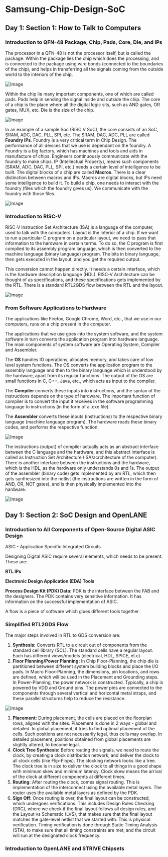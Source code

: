 # Samsung-Chip-Design-SoC
## Day 1: Section 1: How to Talk to Computers
### Introduction to QFN-48 Package, Chip, Pads, Core, Die, and IPs
The processor in a QFN-48 is not the processor itself, but is called the package. 
Within the package lies the chip which does the processing, and is connected to the package using wire bonds (connected to the boundaries of the chip), and helps in transferring all the signals coming from the outside world to the interiors of the chip.

![Image](https://github.com/user-attachments/assets/3e07d90e-b8fd-45fa-87ef-c15a2b1c44b6)

Within the chip lie many important components, one of which are called pads. Pads help in sending the signal inside and outside the chip.
The core of a chip is the place where all the digital logic sits, such as AND gates, OR gates, MUX, etc. 
Die is the size of the chip.

![Image](https://github.com/user-attachments/assets/00c56f93-4e1f-4843-8c8d-e3a60c8098b9)

In an example of a sample Soc (RISC V SoC), the core consists of an SoC, SRAM, ADC, DAC, PLL, SPI, etc. The SRAM, DAC, ADC, PLL are called **Foundry IPs**. Foundry is a very critical term in Chip Design. The performance of all devices that we use is dependant on the foundry. A Foundry is a big factory, which has machines and tools and aids in manufacture of chips. Engineers continuously communicate with the foundry to make chips. IP (Intellectual Property), means such components (SRAM, ADC, DAC, PLL, SPI, etc.) needs a certain level of intelligence to be built.
The digital blocks of a chip are called **Macros**. 
There is a clear distinction between macros and IPs. Macros are digital blocks, but IPs need some intelligence to build it.
To build a chip, one needs to interact with the foundry (files which the foundry gives us). We communicate with the foundry with those files.

![Image](https://github.com/user-attachments/assets/67e0624b-970f-46aa-97ab-2a8550b26e03)


### Introduction to RISC-V
RISC-V Instruction Set Architecture (ISA) is a language of the computer, used to talk with the computers. 
Layout is the interior of a chip. If we want to run a particular C program on a particular layout, we need to pass that information to the hardware in certain terms. To do so, the C program is first complied to its assembly program language, which is then converted to the machine language (binary language) program. The bits in binary language, then gets executed in the layout, and you get the required output. 

This conversion cannot happen directly. It needs a certain interface, which is the hardware description language (HDL). RISC-V Architecture can be thought of as specifications, and these specifications gets implemented by the RTL. There is a standard RTL2GDS flow between the RTL and the layout.

![Image](https://github.com/user-attachments/assets/668a648d-f32a-415b-a534-96b387847430)

### From Software Applications to Hardware
The applications like Firefox, Google Chrome, Word, etc., that we use in our computers, runs on a chip present in the computer. 

The applications that we use goes into the system software, and the system software in turn converts the application program into hardware language. The main components of system software are Operating System, Compiler and Assembler. 

The **OS** handles IO operations, allocates memory, and takes care of low level system functions. The OS converts the application program to the assembly language and then to the binary language which is understood by the hardware, apart from its regular functions. The output of the OS are small functions in C, C++, Java, etc., which acts as input to the compiler.

The **Compiler** converts these inputs into instructions, and the syntax of the instructions depends on the type of hardware. The important function of compiler is to convert the input it receives in the software programming language to instructions (in the form of a .exe file). 

The **Assembler** converts these inputs (instructions) to the respective binary language (machine language program). The hardware reads these binary codes, and performs the respective function. 

![Image](https://github.com/user-attachments/assets/cd318d7d-efae-4261-ac66-a5b332d76307)

The instructions (output) of compiler actually acts as an abstract interface between the C language and the hardware, and this abstract interface is called as Instruction Set Architecture (ISA/acrchitecture of the computer). There is another interface between the instructions and the hardware, which is the HDL, as the hardware only understands 0s and 1s. The output of the assembler (binary code) gets implemented by am RTL, which then gets synthesized into the netlist (the instructions are written in the form of AND, OR, NOT gates), and is then physically implemented into the hardware.

![Image](https://github.com/user-attachments/assets/818a8404-f27c-422b-888c-d9acf73eb9be)


## Day 1: Section 2: SoC Design and OpenLANE
### Introduction to All Components of Open-Source Digital ASIC Design
ASIC - Application Specific Integrated Circuits.

Designing Digital ASIC require several elements, which needs to be present. These are:

**RTL IPs**

**Electronic Design Application (EDA) Tools**

**Process Design Kit (PDK) Data:** PDK is the interface between the FAB and the designers. The PDK contains very sensitive information. It has information on the successful implementation of ASIC.

A flow is a piece of software which glues different tools together.

### Simplified RTL2GDS Flow
The major steps involved in RTL to GDS conversion are:

1. **Synthesis:** Converts RTL to a circuit out of components from the standard cell library (SCL). The standard cells have a regular layout. Each has different views/models (electrical, HDL, SPICE, et.c)
2. **Floor Planning/Power Planning:** In Chip Floor-Planning, the chip die is partitioned between different system building blocks and place the I/O pads. In Macro Floor-Planning, the dimensions, pin locations, and rows are defined, which will be used in the Placement and Grounding steps. In Power-Planning, the power network is constructed. Typically, a chip is powered by VDD and Ground pins. The power pins are connected to the components through several vertical and horizontal metal straps, and these parallel structures help to reduce the resistance.

![Image](https://github.com/user-attachments/assets/13b9af66-db7f-4d3f-b438-8bea0993cd7a)

3. **Placement:** During placement, the cells are placed on the floorplan rows, aligned with the sites. Placement is done in 2 ways - global and detailed. In global placement, it tries to find optimal placement of the cells. Such positions are not necessarily legal, thus cells may overlap. In detailed placement, positions obtained from global placements are slightly altered, to become legal.
4. **Clock Tree Synthesis:** Before routing the signals, we need to route the clock, by creating a clock distribution network, and deliver the clock to all clock cells (like Flip-Flops). The clocking network looks like a tree. The clock tree is in size to deliver the clock to all things in a good shape with minimum skew and minimum latency. Clock skew means the arrival of the clock at different components at different times.
5. **Routing:** After routing the clock, comes signal routing. This is implementation of the interconnect using the available metal layers. The router uses the available metal layers as defined by the PDK.
6. **Sign Off:** Once routing is over, the final layout can be constructed, which undergoes verifications. This includes Design Rules Checking (DRC), where we check if the final layout follows all design rules, and the Layout vs Schematic (LVS), that makes sure that the final layout matches the gate-level netlist that we started with. This is physical verification. Timing verification is done through Static Timing Analysis (STA), to make sure that all timing constraints are met, and the circuit will run at the designated clock frequency.

### Introduction to OpenLANE and STRIVE Chipsets
